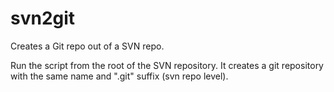 svn2git
=======

Creates a Git repo out of a SVN repo.

Run the script from the root of the SVN repository. It creates a git repository with the same name and ".git" suffix (svn repo level).